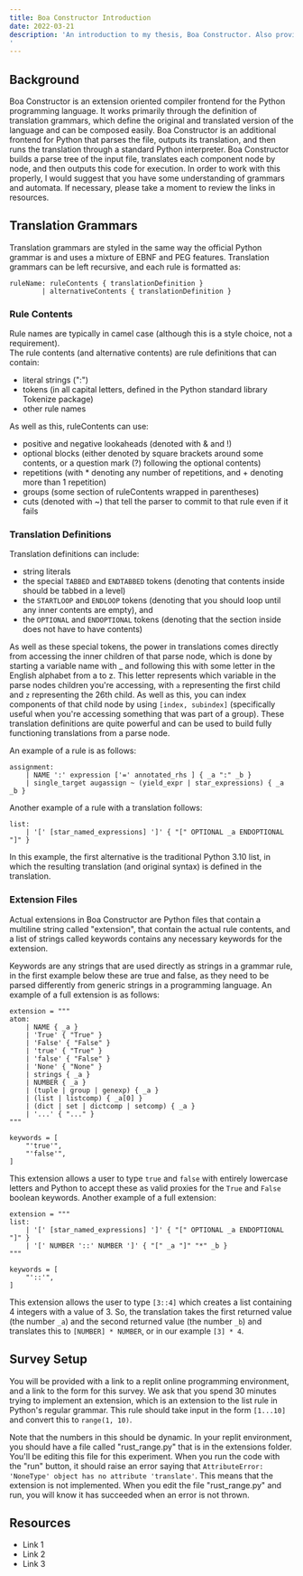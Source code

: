 ```yaml
---
title: Boa Constructor Introduction
date: 2022-03-21
description: 'An introduction to my thesis, Boa Constructor. Also provides links and references necessary to understand and work with it. 
'
---
```


## Background

Boa Constructor is an extension oriented compiler frontend for the Python programming language. It works primarily through the definition of translation grammars, which define the original and translated version of the language and can be composed easily. Boa Constructor is an additional frontend for Python that parses the file, outputs its translation, and then runs the translation through a standard Python interpreter. Boa Constructor builds a parse tree of the input file, translates each component node by node, and then outputs this code for execution. In order to work with this properly, I would suggest that you have some understanding of grammars and automata. If necessary, please take a moment to review the links in resources. 
## Translation Grammars

Translation grammars are styled in the same way the official Python grammar is and uses a mixture of EBNF and PEG features. Translation grammars can be left recursive, and each rule is formatted as: 
```
ruleName: ruleContents { translationDefinition } 
        | alternativeContents { translationDefinition }
```
### Rule Contents
Rule names are typically in camel case (although this is a style choice, not a requirement).  
The rule contents (and alternative contents) are rule definitions that can contain:
- literal strings (":") 
- tokens (in all capital letters, defined in the Python standard library Tokenize package)
- other rule names  
  
As well as this, ruleContents can use: 
- positive and negative lookaheads (denoted with \& and !)
- optional blocks (either denoted by square brackets around some contents, or a question mark (?) following the optional contents)
- repetitions (with * denoting any number of repetitions, and + denoting more than 1 repetition)
- groups (some section of ruleContents wrapped in parentheses)
- cuts (denoted with  ~) that tell the parser to commit to that rule even if it fails  
### Translation Definitions
Translation definitions can include:
- string literals
- the special `TABBED` and `ENDTABBED` tokens (denoting that contents inside should be tabbed in a level)
- the `STARTLOOP` and `ENDLOOP` tokens (denoting that you should loop until any inner contents are empty), and 
- the `OPTIONAL` and `ENDOPTIONAL` tokens (denoting that the section inside does not have to have contents)  
  
As well as these special tokens, the power in translations comes directly from accessing the inner children of that parse node, which is done by starting a variable name with \_ and following this with some letter in the English alphabet from a to z. This letter represents which variable in the parse nodes children you're accessing, with `a` representing the first child and `z` representing the 26th child. As well as this, you can index components of that child node by using `[index, subindex]` (specifically useful when you're accessing something that was part of a group). These translation definitions are quite powerful and can be used to build fully functioning translations from a parse node.  
  
An example of a rule is as follows:
```
assignment:
    | NAME ':' expression ['=' annotated_rhs ] { _a ":" _b } 
    | single_target augassign ~ (yield_expr | star_expressions) { _a _b }
```
Another example of a rule with a translation follows:
```
list:
    | '[' [star_named_expressions] ']' { "[" OPTIONAL _a ENDOPTIONAL "]" }
```
In this example, the first alternative is the traditional Python 3.10 list, in which the resulting translation (and original syntax) is defined in the translation.  
### Extension Files
Actual extensions in Boa Constructor are Python files that contain a multiline string called "extension", that contain the actual rule contents, and a list of strings called keywords contains any necessary keywords for the extension.  
  
Keywords are any strings that are used directly as strings in a grammar rule, in the first example below these are true and false, as they need to be parsed differently from generic strings in a programming language. 
An example of a full extension is as follows:
```
extension = """
atom:
    | NAME { _a } 
    | 'True' { "True" } 
    | 'False' { "False" }
    | 'true' { "True" }
    | 'false' { "False" }
    | 'None' { "None" }
    | strings { _a } 
    | NUMBER { _a } 
    | (tuple | group | genexp) { _a } 
    | (list | listcomp) { _a[0] } 
    | (dict | set | dictcomp | setcomp) { _a } 
    | '...' { "..." }
"""

keywords = [
    "'true'",
    "'false'",
]
```
This extension allows a user to type `true` and `false` with entirely lowercase letters and Python to accept these as valid proxies for the `True` and `False` boolean keywords. 
Another example of a full extension:
```
extension = """
list:
    | '[' [star_named_expressions] ']' { "[" OPTIONAL _a ENDOPTIONAL "]" }
    | '[' NUMBER '::' NUMBER ']' { "[" _a "]" "*" _b }
"""

keywords = [
    "'::'",
]
```
This extension allows the user to type `[3::4]` which creates a list containing 4 integers with a value of 3. So, the translation takes the first returned value (the number `_a`) and the second returned value (the number `_b`) and translates this to `[NUMBER] * NUMBER`, or in our example `[3] * 4`.
## Survey Setup
You will be provided with a link to a replit online programming environment, and a link to the form for this survey. We ask that you spend 30 minutes trying to implement an extension, which is an extension to the list rule in Python's regular grammar. This rule should take input in the form `[1...10]` and convert this to `range(1, 10)`.  
  
Note that the numbers in this should be dynamic. In your replit environment, you should have a file called "rust_range.py" that is in the extensions folder. You'll be editing this file for this experiment. When you run the code with the "run" button, it should raise an error saying that `AttributeError: 'NoneType' object has no attribute 'translate'`.
This means that the extension is not implemented. When you edit the file "rust_range.py" and run, you will know it has succeeded when an error is not thrown. 
## Resources
- Link 1
- Link 2
- Link 3